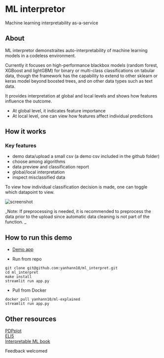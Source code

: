 # ML interpretor

Machine learning interpretability as-a-service

## About

ML interpretor demonstraites auto-interpretability of machine learning models in a codeless environment.

Currently it focuses on high-performance blackbox models (random forest, XGBoost and lightGBM) for binary or multi-class classifications on tabular data, though the framework has the capability to extend to other sklearn or keras model beyond boosted trees, and on other data types such as text data.

It provides interpretation at global and local levels and shows how features influence the outcome.

- At global level, it indicates feature importance
- At local level, one can view how features affect individual predictions

## How it works

### Key features

- demo data/upload a small csv (a demo csv included in the github folder)
- choose among algorithms
- data preview and classification report
- global/local interpretation
- inspect misclassified data

To view how individual classification decision is made, one can toggle which datapoint to view.

<img src="ml_interpret.gif" alt='screenshot'>

_Note: If preprocessing is needed, it is recommended to preprocess the data prior to the upload since automatic data cleaning is not part of the function. _

## How to run this demo

- [Demo app](https://ml-interpret.herokuapp.com/)

- Run from repo

```
git clone git@github.com:yanhann10/ml_interpret.git
cd ml_interpret
make install
streamlit run app.py
```

- Pull from Docker

```
docker pull yanhann10/ml-explained
streamlit run app.py
```

## Other resources

[PDPplot](https://pdpbox.readthedocs.io/en/latest/index.html)  
[ELI5](https://eli5.readthedocs.io/en/latest/index.html)  
[Interpretable ML book](https://christophm.github.io/interpretable-ml-book/)

Feedback welcomed
